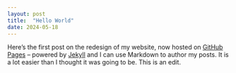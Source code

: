 ```yaml
---
layout: post
title:  "Hello World"
date: 2024-05-18
---
```


Here’s the first post on the redesign of my website, now hosted on <a href="https://pages.github.com">GitHub Pages</a> – powered by <a href="http://jekyllrb.com">Jekyll</a> and I can use Markdown to author my posts. It is a lot easier than I thought it was going to be. This is an edit.